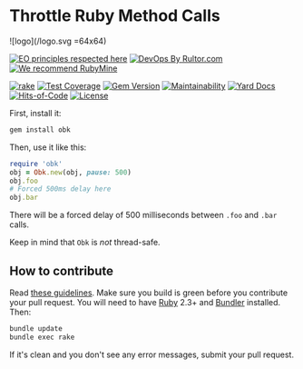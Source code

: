 # Throttle Ruby Method Calls

![logo](/logo.svg =64x64)

[![EO principles respected here](https://www.elegantobjects.org/badge.svg)](https://www.elegantobjects.org)
[![DevOps By Rultor.com](http://www.rultor.com/b/yegor256/obk)](http://www.rultor.com/p/yegor256/obk)
[![We recommend RubyMine](https://www.elegantobjects.org/rubymine.svg)](https://www.jetbrains.com/ruby/)

[![rake](https://github.com/yegor256/obk/actions/workflows/rake.yml/badge.svg)](https://github.com/yegor256/obk/actions/workflows/rake.yml)
[![Test Coverage](https://img.shields.io/codecov/c/github/obk/cobench.svg)](https://codecov.io/github/yegor256/obk?branch=master)
[![Gem Version](https://badge.fury.io/rb/obk.svg)](http://badge.fury.io/rb/obk)
[![Maintainability](https://api.codeclimate.com/v1/badges/e1be4e43e125fdc1e454/maintainability)](https://codeclimate.com/github/yegor256/obk/maintainability)
[![Yard Docs](http://img.shields.io/badge/yard-docs-blue.svg)](http://rubydoc.info/github/yegor256/obk/master/frames)
[![Hits-of-Code](https://hitsofcode.com/github/yegor256/obk)](https://hitsofcode.com/view/github/yegor256/obk)
[![License](https://img.shields.io/badge/license-MIT-green.svg)](https://github.com/yegor256/obk/blob/master/LICENSE.txt)

First, install it:

```bash
gem install obk
```

Then, use it like this:

```ruby
require 'obk'
obj = Obk.new(obj, pause: 500)
obj.foo
# Forced 500ms delay here
obj.bar
```

There will be a forced delay of 500 milliseconds between `.foo` and `.bar` calls.

Keep in mind that `Obk` is _not_ thread-safe.

## How to contribute

Read [these guidelines](https://www.yegor256.com/2014/04/15/github-guidelines.html).
Make sure you build is green before you contribute
your pull request. You will need to have
[Ruby](https://www.ruby-lang.org/en/) 2.3+ and
[Bundler](https://bundler.io/) installed. Then:

```bash
bundle update
bundle exec rake
```

If it's clean and you don't see any error messages, submit your pull request.
